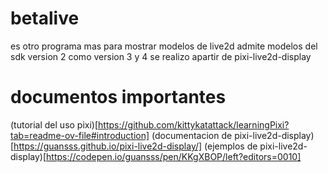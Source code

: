 # betalive
es otro programa mas para mostrar modelos de live2d admite modelos del sdk version 2 como version 3 y 4
se realizo apartir de pixi-live2d-display

# documentos importantes
(tutorial del uso pixi)[https://github.com/kittykatattack/learningPixi?tab=readme-ov-file#introduction]
(documentacion de pixi-live2d-display)[https://guansss.github.io/pixi-live2d-display/]
(ejemplos de pixi-live2d-display)[https://codepen.io/guansss/pen/KKgXBOP/left?editors=0010]
